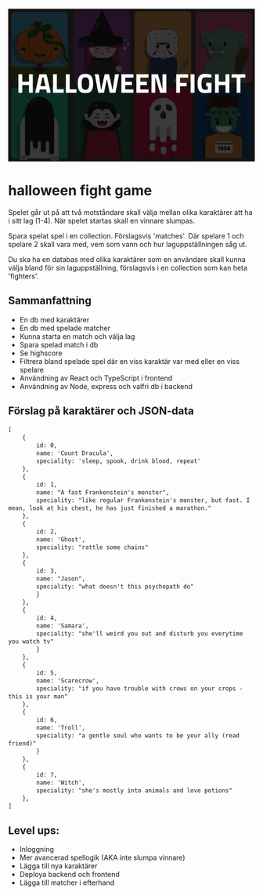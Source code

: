 ![Poster](halloweenposter.png)
# halloween fight game

Spelet går ut på att två motståndare skall välja mellan olika karaktärer att ha i sitt lag (1-4). När spelet startas skall en vinnare slumpas.

Spara spelat spel i en collection. Förslagsvis 'matches'. Där spelare 1 och spelare 2 skall vara med, vem som vann och hur laguppställningen såg ut.

Du ska ha en databas med olika karaktärer som en användare skall kunna välja bland för sin laguppställning, förslagsvis i en collection som kan heta 'fighters'.

## Sammanfattning
* En db med karaktärer
* En db med spelade matcher
* Kunna starta en match och välja lag
* Spara spelad match i db
* Se highscore
* Filtrera bland spelade spel där en viss karaktär var med eller en viss spelare
* Användning av React och TypeScript i frontend
* Användning av Node, express och valfri db i backend


## Förslag på karaktärer och JSON-data

```
[
    {
        id: 0,
        name: 'Count Dracula',
        speciality: 'sleep, spook, drink blood, repeat'
    },
    {
        id: 1,
        name: "A fast Frankenstein's monster",
        speciality: "like regular Frankenstein's monster, but fast. I mean, look at his chest, he has just finished a marathon."
    },
    {
        id: 2,
        name: 'Ghost',
        speciality: "rattle some chains"
    },
    {
        id: 3,
        name: "Jason",
        speciality: "what doesn't this psychopath do"
        }
    },
    {
        id: 4,
        name: 'Samara',
        speciality: "she'll weird you out and disturb you everytime you watch tv"
        }
    },
    {
        id: 5,
        name: 'Scarecrow',
        speciality: "if you have trouble with crows on your crops - this is your man"
    },
    {
        id: 6,
        name: 'Troll',
        speciality: "a gentle soul who wants to be your ally (read friend)"
        }
    },
    {
        id: 7,
        name: 'Witch',
        speciality: "she's mostly into animals and love potions"
    },
]
```

## Level ups:
* Inloggning
* Mer avancerad spellogik (AKA inte slumpa vinnare)
* Lägga till nya karaktärer
* Deploya backend och frontend
* Lägga till matcher i efterhand
